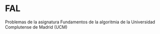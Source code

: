 # FAL
Problemas de la asignatura Fundamentos de la algoritmia de la Universidad Complutense de Madrid (UCM)
